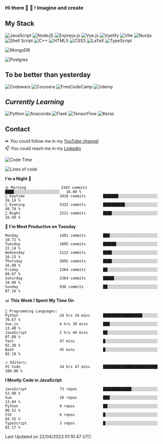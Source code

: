 ### Hi there 👋 🤖 ! Imagine and create

## My Stack
![JavaScript](https://img.shields.io/badge/javascript-%23323330.svg?style=for-the-badge&logo=javascript&logoColor=%23F7DF1E) ![NodeJS](https://img.shields.io/badge/node.js-6DA55F?style=for-the-badge&logo=node.js&logoColor=white) <img alt="Express.js" src="https://img.shields.io/badge/express.js%20-%23404d59.svg?&style=for-the-badge"/> ![Vue.js](https://img.shields.io/badge/vuejs-%2335495e.svg?style=for-the-badge&logo=vuedotjs&logoColor=%234FC08D) ![Vuetify](https://img.shields.io/badge/Vuetify-1867C0?style=for-the-badge&logo=vuetify&logoColor=AEDDFF) ![Vite](https://img.shields.io/badge/vite-%23646CFF.svg?style=for-the-badge&logo=vite&logoColor=white) ![Nuxtjs](https://img.shields.io/badge/Nuxt-002E3B?style=for-the-badge&logo=nuxtdotjs&logoColor=#00DC82) ![Shell Script](https://img.shields.io/badge/shell_script-%23121011.svg?style=for-the-badge&logo=gnu-bash&logoColor=white) ![C++](https://img.shields.io/badge/c++-%2300599C.svg?style=for-the-badge&logo=c%2B%2B&logoColor=white) ![HTML5](https://img.shields.io/badge/html5-%23E34F26.svg?style=for-the-badge&logo=html5&logoColor=white) ![CSS3](https://img.shields.io/badge/css3-%231572B6.svg?style=for-the-badge&logo=css3&logoColor=white) ![LaTeX](https://img.shields.io/badge/latex-%23008080.svg?style=for-the-badge&logo=latex&logoColor=white) ![TypeScript](https://img.shields.io/badge/typescript-%23007ACC.svg?style=for-the-badge&logo=typescript&logoColor=white)
<div>
  <img alt="MongoDB" src ="https://img.shields.io/badge/MongoDB-%234ea94b.svg?&style=for-the-badge&logo=mongodb&logoColor=white"/>
  
  ![Postgres](https://img.shields.io/badge/postgres-%23316192.svg?style=for-the-badge&logo=postgresql&logoColor=white)
</div>

## To be better than yesterday
![Codewars](https://img.shields.io/badge/Codewars-B1361E?style=for-the-badge&logo=codewars&logoColor=grey)
  ![Coursera](https://img.shields.io/badge/Coursera-%230056D2.svg?style=for-the-badge&logo=Coursera&logoColor=white)
  ![FreeCodeCamp](https://img.shields.io/badge/Freecodecamp-%23123.svg?&style=for-the-badge&logo=freecodecamp&logoColor=green)
  ![Udemy](https://img.shields.io/badge/Udemy-A435F0?style=for-the-badge&logo=Udemy&logoColor=white)

## *Currently Learning*
![Python](https://img.shields.io/badge/python-3670A0?style=for-the-badge&logo=python&logoColor=ffdd54) ![Anaconda](https://img.shields.io/badge/Anaconda-%2344A833.svg?style=for-the-badge&logo=anaconda&logoColor=white) 
![Flask](https://img.shields.io/badge/flask-%23000.svg?style=for-the-badge&logo=flask&logoColor=white) ![TensorFlow](https://img.shields.io/badge/TensorFlow-%23FF6F00.svg?style=for-the-badge&logo=TensorFlow&logoColor=white) ![Keras](https://img.shields.io/badge/Keras-%23D00000.svg?style=for-the-badge&logo=Keras&logoColor=white)

## Contact
⏩ You could follow me in my <a href="https://www.youtube.com/c/ViktorJimenezF" target="blank">YouTube channel</a>   <br>
📫 You could reach me in my <a href="https://www.linkedin.com/in/victorjuanjimenez/" target="blank">Linkedin</a>  

<!--START_SECTION:waka-->
![Code Time](http://img.shields.io/badge/Code%20Time-1%2C008%20hrs%207%20mins-blue)

![Lines of code](https://img.shields.io/badge/From%20Hello%20World%20I%27ve%20Written-31.0%20million%20lines%20of%20code-blue)

**I'm a Night 🦉** 

```text
🌞 Morning                2103 commits        ████░░░░░░░░░░░░░░░░░░░░░   16.09 % 
🌆 Daytime                3418 commits        ███████░░░░░░░░░░░░░░░░░░   26.14 % 
🌃 Evening                5332 commits        ██████████░░░░░░░░░░░░░░░   40.78 % 
🌙 Night                  2221 commits        ████░░░░░░░░░░░░░░░░░░░░░   16.99 % 
```
📅 **I'm Most Productive on Tuesday** 

```text
Monday                   1401 commits        ███░░░░░░░░░░░░░░░░░░░░░░   10.72 % 
Tuesday                  2895 commits        ██████░░░░░░░░░░░░░░░░░░░   22.14 % 
Wednesday                2122 commits        ████░░░░░░░░░░░░░░░░░░░░░   16.23 % 
Thursday                 2092 commits        ████░░░░░░░░░░░░░░░░░░░░░   16.00 % 
Friday                   1264 commits        ██░░░░░░░░░░░░░░░░░░░░░░░   09.67 % 
Saturday                 2364 commits        █████░░░░░░░░░░░░░░░░░░░░   18.08 % 
Sunday                   936 commits         ██░░░░░░░░░░░░░░░░░░░░░░░   07.16 % 
```


📊 **This Week I Spent My Time On** 

```text
💬 Programming Languages: 
Python                   24 hrs 34 mins      ██████████████████░░░░░░░   70.67 % 
Vue.js                   4 hrs 39 mins       ███░░░░░░░░░░░░░░░░░░░░░░   13.40 % 
JavaScript               2 hrs 44 mins       ██░░░░░░░░░░░░░░░░░░░░░░░   07.88 % 
Text                     47 mins             █░░░░░░░░░░░░░░░░░░░░░░░░   02.30 % 
Bash                     45 mins             █░░░░░░░░░░░░░░░░░░░░░░░░   02.18 % 

🔥 Editors: 
VS Code                  34 hrs 47 mins      █████████████████████████   100.00 % 
```

**I Mostly Code in JavaScript** 

```text
JavaScript               73 repos            █████████████░░░░░░░░░░░░   52.90 % 
Vue                      18 repos            ███░░░░░░░░░░░░░░░░░░░░░░   13.04 % 
Python                   9 repos             ██░░░░░░░░░░░░░░░░░░░░░░░   06.52 % 
CSS                      6 repos             █░░░░░░░░░░░░░░░░░░░░░░░░   04.35 % 
TypeScript               3 repos             █░░░░░░░░░░░░░░░░░░░░░░░░   02.17 % 
```




 Last Updated on 22/04/2023 01:10:47 UTC
<!--END_SECTION:waka-->

<!--
**ViktorJJF/ViktorJJF** is a ✨ _special_ ✨ repository because its `README.md` (this file) appears on your GitHub profile.



Here are some ideas to get you started:

- 🔭 I’m currently working on ...
- 🌱 I’m currently learning ...
- 👯 I’m looking to collaborate on ...
- 🤔 I’m looking for help with ...
- 💬 Ask me about ...
- 📫 How to reach me: ...
- 😄 Pronouns: ...
- ⚡ Fun fact: ...
-->
